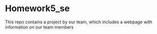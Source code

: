 # Homework5_se
This repo contains a project by our team, which includes a webpage with information on our team members 

